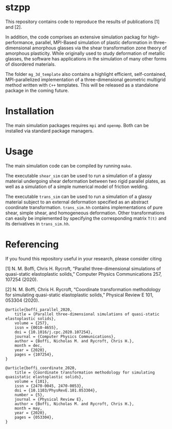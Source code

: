 # stzpp
This repository contains code to reproduce the results of publications [1] and [2].

In addition, the code comprises an extensive simulation packag for high-performance, parallel, MPI-Based simulation of plastic deformation in three-dimensional amorphous glasses via the shear transformation zone theory of amorphous plasticity. While originally used to study deformation of metallic glasses, the software has applications in the simulation of many other forms of disordered materials.

The folder ``mg_3d_template`` also contains a highlight efficient, self-contained, MPI-parallelized implementation of a three-dimensional geometric multigrid method written with ``C++`` templates. This will be released as a standalone package in the coming future.

# Installation
The main simulation packages requires ``mpi`` and ``openmp``. Both can be installed via standard package managers.

# Usage
The main simulation code can be compiled by running ``make``.

The executable ``shear_sim`` can be used to run a simulation of a glassy material undergoing shear deformation between two rigid parallel plates, as well as a simulation of a simple numerical model of friction welding.

The executable ``trans_sim`` can be used to run a simulation of a glassy material subject to an external deformation specified as an abstract coordinate transformation. ``trans_sim.hh`` contains implementations of pure shear, simple shear, and homogeneous deformation. Other transformations can easily be implemented by specifying the corresponding matrix ``T(t)`` and its derivatives in ``trans_sim.hh``.

# Referencing
If you found this repository useful in your research, please consider citing

[1] N. M. Boffi, Chris H. Rycroft, “Parallel three-dimensional simulations of quasi-static elastoplastic solids,” Computer Physics Communications 257, 107254 (2020).

[2] N. M. Boffi, Chris H. Rycroft, “Coordinate transformation methodology for simulating quasi-static elastoplastic solids,” Physical Review E 101, 053304 (2020).

```
@article{boffi_parallel_2020,
	title = {Parallel three-dimensional simulations of quasi-static elastoplastic solids},
	volume = {257},
	issn = {0010-4655},
	doi = {10.1016/j.cpc.2020.107254},
	journal = {Computer Physics Communications},
	author = {Boffi, Nicholas M. and Rycroft, Chris H.},
	month = dec,
	year = {2020},
	pages = {107254},
}
```

```
@article{boffi_coordinate_2020,
	title = {Coordinate transformation methodology for simulating quasistatic elastoplastic solids},
	volume = {101},
	issn = {2470-0045, 2470-0053},
	doi = {10.1103/PhysRevE.101.053304},
	number = {5},
	journal = {Physical Review E},
	author = {Boffi, Nicholas M. and Rycroft, Chris H.},
	month = may,
	year = {2020},
	pages = {053304},
}
```
